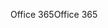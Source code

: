 <span data-ttu-id="32fa8-101">Office 365</span><span class="sxs-lookup"><span data-stu-id="32fa8-101">Office 365</span></span>